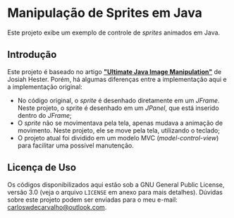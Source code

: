# Manipulação de Sprites em Java

Este projeto exibe um exemplo de controle de _sprites_ animados em Java.

## Introdução

Este projeto é baseado no artigo [**"Ultimate Java Image Manipulation"**](https://www.javalobby.org//articles/ultimate-image/) de Josiah Hester. Porém, há algumas diferenças entre a implementação aqui e a implementação original:

 - No código original, o _sprite_ é desenhado diretamente em um _JFrame_. Neste projeto, o sprite é desenhado em um _JPanel_, que está inserido dentro do _JFrame_;
 - O _sprite_ não se movimentava pela tela, apenas mudava a animação de movimento. Neste projeto, ele se move pela tela, utilizando o teclado;
 - O projeto atual foi dividido em um modelo MVC (_model-control-view_) para facilitar uma possível manutenção. 

## Licença de Uso

Os códigos disponibilizados aqui estão sob a GNU General Public License, versão 3.0 (veja o arquivo `LICENSE` em anexo para mais detalhes). Dúvidas sobre este projeto podem ser enviadas para o meu e-mail: carloswdecarvalho@outlook.com.